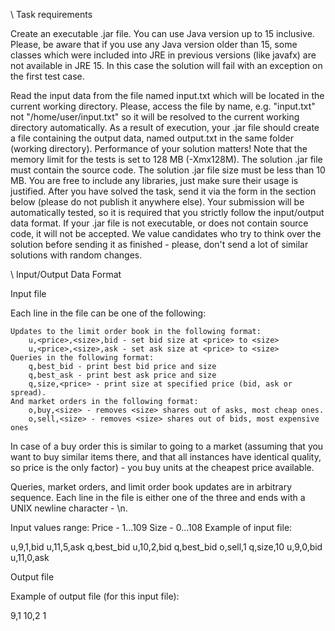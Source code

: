 \\ Task requirements

Create an executable .jar file. You can use Java version up to 15 inclusive. Please, be aware that if you use any Java version older than 15, some classes which were included into JRE in previous versions (like javafx) are not available in JRE 15. In this case the solution will fail with an exception on the first test case.

Read the input data from the file named input.txt which will be located in the current working directory. Please, access the file by name, e.g. "input.txt" not "/home/user/input.txt" so it will be resolved to the current working directory automatically.
As a result of execution, your .jar file should create a file containing the output data, named output.txt in the same folder (working directory).
Performance of your solution matters! Note that the memory limit for the tests is set to 128 MB (-Xmx128M).
The solution .jar file must contain the source code.
The solution .jar file size must be less than 10 MB. You are free to include any libraries, just make sure their usage is justified.
After you have solved the task, send it via the form in the section below (please do not publish it anywhere else). Your submission will be automatically tested, so it is required that you strictly follow the input/output data format. If your .jar file is not executable, or does not contain source code, it will not be accepted.
    We value candidates who try to think over the solution before sending it as finished - please, don't send a lot of similar solutions with random changes. 

\\ Input/Output Data Format

Input file

Each line in the file can be one of the following:

    Updates to the limit order book in the following format:
        u,<price>,<size>,bid - set bid size at <price> to <size>
        u,<price>,<size>,ask - set ask size at <price> to <size>
    Queries in the following format:
        q,best_bid - print best bid price and size
        q,best_ask - print best ask price and size
        q,size,<price> - print size at specified price (bid, ask or spread). 
    And market orders in the following format:
        o,buy,<size> - removes <size> shares out of asks, most cheap ones.
        o,sell,<size> - removes <size> shares out of bids, most expensive ones 

In case of a buy order this is similar to going to a market (assuming that you want to buy <size> similar items there, and that all instances have identical quality, so price is the only factor) - you buy <size> units at the cheapest price available.

Queries, market orders, and limit order book updates are in arbitrary sequence. Each line in the file is either one of the three and ends with a UNIX newline character - \n.

Input values range:
Price - 1...109
Size - 0...108
Example of input file:

u,9,1,bid
u,11,5,ask
q,best_bid
u,10,2,bid
q,best_bid
o,sell,1
q,size,10
u,9,0,bid
u,11,0,ask

Output file

Example of output file (for this input file):

9,1
10,2
1
